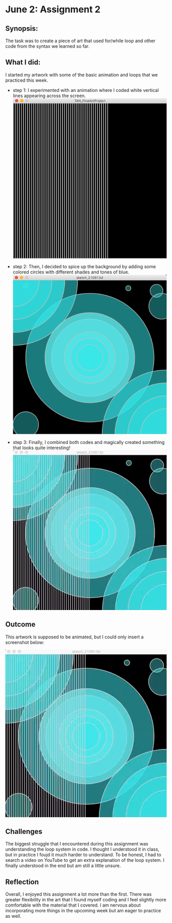# June 2: Assignment 2

## Synopsis:

The task was to create a piece of art that used for/while loop and other code from the syntax we learned so far. 

## What I did:
I started my artwork with some of the basic animation and loops that we practiced this week. 
- step 1: 
I experimented with an animation where I coded white vertical lines appearing across the screen.
![](TAN_ArtProjectStep1.png)

- step 2:
Then, I decided to spice up the background by adding some colored circles with different shades and tones of blue. 
![](TAN_ArtProjectStep2.png)

- step 3:
Finally, I combined both codes and magically created something that looks quite interesting!
![](TAN_ArtProjectFinal.png)

## Outcome
This artwork is supposed to be animated, but I could only insert a screenshot below:

![](TAN_ArtProjectFinal.png)

## Challenges
The biggest struggle that I encountered during this assignment was understanding the loop system in code. I thought I understood it in class, but in practice I foujd it much harder to understand. To be honest, I had to search a video on YouTube to get an extra explanation of the loop system. I finally understood in the end but am still a little unsure. 

## Reflection
Overall, I enjoyed this assignment a lot more than the first. There was greater flexibility in the art that I found myself coding and I feel slightly more comfortable with the material that I covered. I am nervous about incorporating more things in the upcoming week but am eager to practice as well. 
